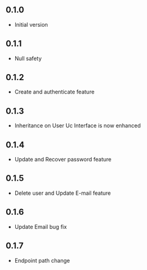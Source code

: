 ## 0.1.0

- Initial version

## 0.1.1

- Null safety

## 0.1.2

- Create and authenticate feature

## 0.1.3

- Inheritance on User Uc Interface is now enhanced

## 0.1.4

- Update and Recover password feature

## 0.1.5

- Delete user and Update E-mail feature

## 0.1.6

- Update Email bug fix

## 0.1.7

- Endpoint path change